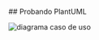 ## Probando PlantUML

![diagrama caso de uso](http://www.plantuml.com/plantuml/proxy?cache=no&src=https://raw.github.com/carlosgs-iesgoya/UML/plantuml/diagrama.puml)
